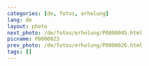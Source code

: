```yaml
---
categories: [de, fotos, erholung]
lang: de
layout: photo
next_photo: /de/fotos/erholung/P0000045.html
picname: P0000023
prev_photo: /de/fotos/erholung/P0000026.html
tags: []
---
```


